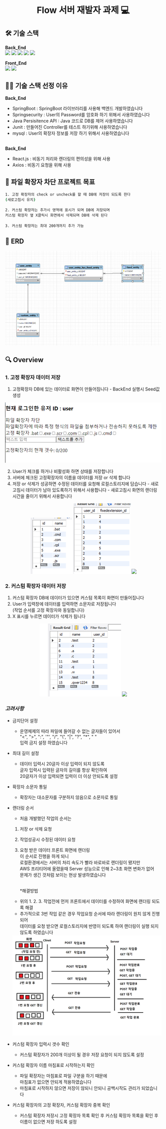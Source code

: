 <h1 align="center">Flow 서버 재발자 과제 💻 </h1>

## 🛠️ 기술 스택

**Back_End**<br/>
<img src="https://img.shields.io/badge/springboot-6DB33F?style=flat-square&logo=SpringBoot&logoColor=white" />
<img src="https://img.shields.io/badge/springsecurity-6DB33F?style=round&logo=springsecurity&logoColor=white" />
<img src="https://img.shields.io/badge/Java Persisitence API-6DB33F?style=round&logo=&logoColor=white" />
<img src="https://img.shields.io/badge/junit5-25A162?style=round&logo=junit5&logoColor=white" />
<img src="https://img.shields.io/badge/mysql-4479A1?style=round&logo=mysql&logoColor=white" />

**Front_End** <br/>
<img src="https://img.shields.io/badge/React.js-61DAFB?style=round&logo=React&logoColor=white" />
<img src="https://img.shields.io/badge/Axios-5A29E4?style=round&logo=Axios&logoColor=white" />

## 🤹🏻 기술 스택 선정 이유

**Back_End**

- SpringBoot : SpringBoot 라이브러리를 사용해 백엔드 개발하였습니다
- Springsecurity : User의 Password를 암호화 하기 위해서 사용하였습니다
- Java Persisitence API : Java 코드로 DB를 제어 사용하였습니다
- Junit : 만들어진 Controller를 테스트 하기위해 사용하였습니다
- mysql : User의 확장자 정보를 저장 하기 위해서 사용하였습니다 <br/><br/>

**Back_End**

- React.js : 비동기 처리와 랜더링의 편의성을 위해 사용
- Axios : 비동기 요청을 위해 사용

## 📌 파일 확장자 차단 프로젝트 목표

```sh
1. 고정 확장자의 check or uncheck를 할 때 DB에 저장이 되도록 한다
(새로고침시 유지)

2. 커스텀 확장자는 추가시 영역에 표시가 되며 DB에 저장되며
커스텀 확장자 옆 X클릭시 화면에서 삭제되며 DB에 삭제 된다

3. 커스텀 확장자는 최대 200개까지 추가 가능
```

## 📄 ERD

<center>
    <img src="./img/ERD.PNG" />
</center>

## 🔍 Overview

### 1. 고정 확장자 데이터 저장

1. 고정확장자 DB에 있는 데이터로 화면이 만들어짐니다 - BackEnd 실행시 Seed값 생성
<center>
    <img src="./img/MainPage.PNG" />
</center>

2. User가 체크를 하거나 비활성화 하면 상태를 저장합니다
3. 서버에 체크된 고정확장자의 이름을 데이터를 저장 or 삭제 합니다
4. 저장 or 삭제가 성공하면 수정된 데이터를 요청해 로컬스토리지에 담습니다 - 새로고침시 데이터가 남아 있도록하기 위해서 사용합니다 - 새로고침시 화면의 랜더링 시간을 줄이기 위해서 사용합니다
<center>
    <img src="./img/FixedList.PNG" />
    <img src="./img/FixedUser.PNG" />
    <img src="https://github.com/JoonGit/Flow_Task_Test/assets/102887528/8d08b212-8e51-42fd-9d3b-fce0c3fb42dd">
</center>

### 2. 커스텀 확장자 데이터 저장

1. 커스텀 확장자 DB에 데이터가 있으면 커스텀 목록이 화면이 만들어집니다
2. User가 입력창에 데이터를 입력하면 소문자로 저장됩니다<br/>
   (작업 순서를 고정 확장자와 동일합니다)
3. X 표시를 누르면 데이터가 삭제가 됩니다
<center>
    <img src="./img/CustomList.PNG" />
    <img src="https://github.com/JoonGit/Flow_Task_Test/assets/102887528/7741f789-de6d-4135-9fff-5c2a5382c4d1">

</center>

### _고려사항_

- 금지단어 설정

  - 운영체제의 따라 파일에 들어갈 수 없는 글자들이 있어서 <br>
    "<", ">", ":", '"', "/", "\\", "|", "?", "\*", " "<br>
    입력 금지 설정 하였습니다

- 최대 길이 설정

  - 데이터 입력시 20글자 이상 입력이 되지 않도록 <br>
    글자 입력시 입력된 글자의 길이를 항상 확인하여 <br>
    20글자가 이상 입력되면 입력이 더 이상 안되도록 설정

- 확장자 소문자 통일

  - 확장자는 대소문자를 구분하지 않음으로 소문자로 통일

- 랜더링 순서

  - 처음 개발했던 작업의 순서는

  1. 저장 or 삭제 요청
  2. 작업성공시 수정된 데이터 요청
  3. 요청 받은 데이터 프론트 화면에 랜더링<br>
     이 순서로 진행을 하게 되니<br>
     로컬환경에서는 서버의 처리 속도가 빨라 바로바로 랜더링이 됐지만<br>
     AWS 프리티어에 올렸을때 Server 성능으로 인해 2~3초 화면 변화가 없어<br>
     문제가 생긴 것처럼 보이는 현상 발생하였습니다 <br><br>

     \*해결방법

  - 위의 1. 2. 3. 작업전에 먼저 프론트에서 데이터를 수정하여 화면에 랜더링 되도록 해결
  - 추가적으로 3번 작업 같은 경우 작업요청 순서에 따라 랜더링이 원치 않게 진행되어<br>
  데이터를 요청 받으면 로컬스토리지에 반영이 되도록 하여 랜더링이 실행 되지 않도록 하였습니다
  <center>
  <img src="./img/Unwanted_rendering.png" />
  </center>

- 커스텀 확장자 입력시 갯수 확인
  - 커스텀 확장자가 200개 이상이 될 경우 저장 요청이 되지 않도록 설정
- 커스텀 확장자 이름 마침표로 시작하는지 확인
  - 파일 확장자는 마침표로 파일 구분을 하기 때문에<br>
    마침표가 없으면 안되게 적용하였습니다<br>
  - 마침표로 시작하지 않으면 저장이 않되니 안되니 공백시작도 관리가 되었습니다<br>
- 커스텀 확장자의 고정 확장자, 커스텀 확장자 중복 확인
  - 커스텀 확장자 저장시
    고정 확장자 목록 확인 후 커스텀 확장자 목록을 확인 후
    이름이 없으면 저장 하도록 설정
